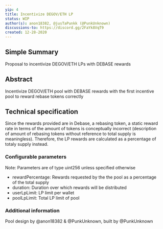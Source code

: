 ```yaml
---
yip: 4
title: Incentivize DEGOV/ETH LP
status: WIP
author(s): anon18382, @jusTaPunkk (@PunkUnknown)
discussions-to: https://discord.gg/2FaYk8VqT9
created: 12-28-2020
---
```

## Simple Summary
Proposal to incentivize DEGOV/ETH LPs with DEBASE rewards

## Abstract
Incentivize DEGOV/ETH pool with DEBASE rewards with the first incentive pool to reward rebase tokens correctly

## Technical specification
Since the rewards provided are in Debase, a rebasing token, a static reward rate in terms of the amount of tokens is conceptually incorrect 
(description of amount of rebasing tokens without reference to total supply is meaningless). Therefore, the LP rewards are calculated as a percentage of totaly supply instead. 

### Configurable parameters 
Note: Parameters are of type uint256 unless specified otherwise
* rewardPercentage: Rewards requested by the the pool as a percentage of the total supply
* duration: Duration over which rewards will be distributed
* userLpLimit: LP limit per wallet
* poolLpLimit: Total LP limit of pool

### Additional information
Pool design by @anon18382 & @PunkUnknown, built by @PunkUnknown
